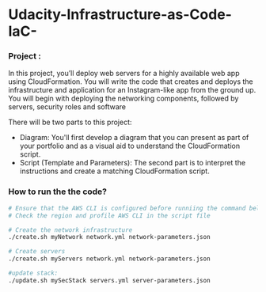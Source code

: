 # Udacity-Infrastructure-as-Code-IaC-

### Project :
In this project, you’ll deploy web servers for a highly available web app using CloudFormation. You will write the code that creates and deploys the infrastructure and application for an Instagram-like app from the ground up. You will begin with deploying the networking components, followed by servers, security roles and software

There will be two parts to this project:

- Diagram: You'll first develop a diagram that you can present as part of your portfolio and as a visual aid to understand the CloudFormation script.
- Script (Template and Parameters): The second part is to interpret the instructions and create a matching CloudFormation script.




### How to run the the code?
```bash
# Ensure that the AWS CLI is configured before runniing the command below
# Check the region and profile AWS CLI in the script file

# Create the network infrastructure
./create.sh myNetwork network.yml network-parameters.json

# Create servers
./create.sh myServers network.yml network-parameters.json

#update stack:
./update.sh mySecStack servers.yml server-parameters.json
```
